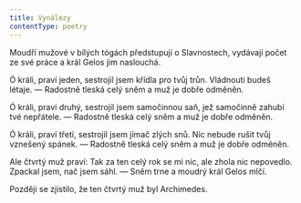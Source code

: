 ```yaml
---
title: Vynálezy
contentType: poetry
---
```


Moudří mužové v bílých tógách předstupují o Slavnostech, vydávají počet ze své práce a král Gelos jim naslouchá.

Ó králi, praví jeden, sestrojil jsem křídla pro tvůj trůn. Vládnouti budeš létaje. — Radostně tleská celý sněm a muž je dobře odměněn.

Ó králi, praví druhý, sestrojil jsem samočinnou saň, jež samočinně zahubí tvé nepřátele. — Radostně tleská celý sněm a muž je dobře odměněn.

Ó králi, praví třetí, sestrojil jsem jímač zlých snů. Nic nebude rušit tvůj vznešený spánek. — Radostně tleská celý sněm a muž je dobře odměněn.

Ale čtvrtý muž praví: Tak za ten celý rok se mi nic, ale zhola nic nepovedlo. Zpackal jsem, nač jsem sáhl. — Sněm trne a moudrý král Gelos mlčí.

Později se zjistilo, že ten čtvrtý muž byl Archimedes.
